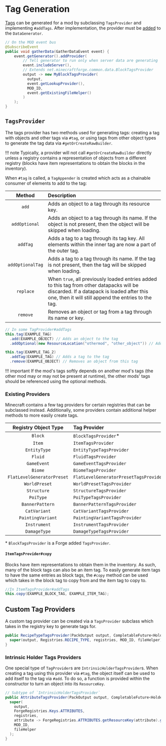 Tag Generation
==============

[Tags] can be generated for a mod by subclassing `TagsProvider` and implementing `#addTags`. After implementation, the provider must be [added][datagen] to the `DataGenerator`.

```java
// On the MOD event bus
@SubscribeEvent
public void gatherData(GatherDataEvent event) {
    event.getGenerator().addProvider(
        // Tell generator to run only when server data are generating
        event.includeServer(),
        // Extends net.minecraftforge.common.data.BlockTagsProvider
        output -> new MyBlockTagsProvider(
          output,
          event.getLookupProvider(),
          MOD_ID,
          event.getExistingFileHelper()
        )
    );
}
```

`TagsProvider`
--------------

The tags provider has two methods used for generating tags: creating a tag with objects and other tags via `#tag`, or using tags from other object types to generate the tag data via `#getOrCreateRawBuilder`.

!!! note
    Typically, a provider will not call `#getOrCreateRawBuilder` directly unless a registry contains a representation of objects from a different registry (blocks have item representations to obtain the blocks in the inventory).

When `#tag` is called, a `TagAppender` is created which acts as a chainable consumer of elements to add to the tag:

Method           | Description
:---:            | :---
`add`            | Adds an object to a tag through its resource key. 
`addOptional`    | Adds an object to a tag through its name. If the object is not present, then the object will be skipped when loading.
`addTag`         | Adds a tag to a tag through its tag key. All elements within the inner tag are now a part of the outer tag.
`addOptionalTag` | Adds a tag to a tag through its name. If the tag is not present, then the tag will be skipped when loading.
`replace`        | When `true`, all previously loaded entries added to this tag from other datapacks will be discarded. If a datapack is loaded after this one, then it will still append the entries to the tag.
`remove`         | Removes an object or tag from a tag through its name or key.

```java
// In some TagProvider#addTags
this.tag(EXAMPLE_TAG)
  .add(EXAMPLE_OBJECT) // Adds an object to the tag
  .addOptional(new ResourceLocation("othermod", "other_object")) // Adds an object from another mod to the tag

this.tag(EXAMPLE_TAG_2)
  .addTag(EXAMPLE_TAG) // Adds a tag to the tag
  .remove(EXAMPLE_OBJECT) // Removes an object from this tag
```

!!! important
    If the mod's tags softly depends on another mod's tags (the other mod may or may not be present at runtime), the other mods' tags should be referenced using the optional methods.

### Existing Providers

Minecraft contains a few tag providers for certain registries that can be subclassed instead. Additionally, some providers contain additional helper methods to more easily create tags.

Registry Object Type         | Tag Provider
:---:                        | :---
`Block`                      | `BlockTagsProvider`\*
`Item`                       | `ItemTagsProvider`
`EntityType`                 | `EntityTypeTagsProvider`
`Fluid`                      | `FluidTagsProvider`
`GameEvent`                  | `GameEventTagsProvider`
`Biome`                      | `BiomeTagsProvider`
`FlatLevelGeneratorPreset`   | `FlatLevelGeneratorPresetTagsProvider`
`WorldPreset`                | `WorldPresetTagsProvider`
`Structure`                  | `StructureTagsProvider`
`PoiType`                    | `PoiTypeTagsProvider`
`BannerPattern`              | `BannerPatternTagsProvider`
`CatVariant`                 | `CatVariantTagsProvider`
`PaintingVariant`            | `PaintingVariantTagsProvider`
`Instrument`                 | `InstrumentTagsProvider`
`DamageType`                 | `DamageTypeTagsProvider`

\* `BlockTagsProvider` is a Forge added `TagsProvider`.

#### `ItemTagsProvider#copy`

Blocks have item representations to obtain them in the inventory. As such, many of the block tags can also be an item tag. To easily generate item tags to have the same entries as block tags, the `#copy` method can be used which takes in the block tag to copy from and the item tag to copy to.

```java
//In ItemTagsProvider#addTags
this.copy(EXAMPLE_BLOCK_TAG, EXAMPLE_ITEM_TAG);
```

Custom Tag Providers
--------------------

A custom tag provider can be created via a `TagsProvider` subclass which takes in the registry key to generate tags for.

```java
public RecipeTypeTagsProvider(PackOutput output, CompletableFuture<HolderLookup.Provider> registries, ExistingFileHelper fileHelper) {
  super(output, Registries.RECIPE_TYPE, registries, MOD_ID, fileHelper);
}
```

### Intrinsic Holder Tags Providers

One special type of `TagProvider`s are `IntrinsicHolderTagsProvider`s. When creating a tag using this provider via `#tag`, the object itself can be used to add itself to the tag via `#add`. To do so, a function is provided within the constructor to turn an object into its `ResourceKey`.

```java
// Subtype of `IntrinsicHolderTagsProvider`
public AttributeTagsProvider(PackOutput output, CompletableFuture<HolderLookup.Provider> registries, ExistingFileHelper fileHelper) {
  super(
    output,
    ForgeRegistries.Keys.ATTRIBUTES,
    registries,
    attribute -> ForgeRegistries.ATTRIBUTES.getResourceKey(attribute).get(),
    MOD_ID,
    fileHelper
  );
}
```

[tags]: ../../resources/server/tags.md
[datagen]: ../index.md#data-providers
[custom]: ../../concepts/registries.md#creating-custom-forge-registries
